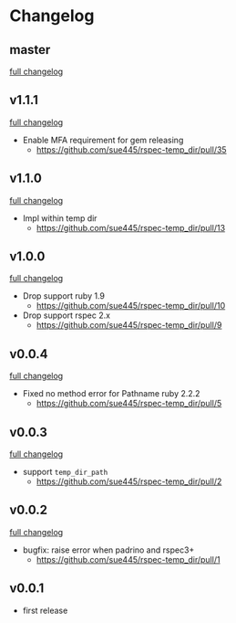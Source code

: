# Changelog
## master
[full changelog](http://github.com/sue445/rspec-temp_dir/compare/v1.1.1...master)

## v1.1.1
[full changelog](http://github.com/sue445/rspec-temp_dir/compare/v1.1.0...v1.1.1)

* Enable MFA requirement for gem releasing
  * https://github.com/sue445/rspec-temp_dir/pull/35

## v1.1.0
[full changelog](http://github.com/sue445/rspec-temp_dir/compare/v1.0.0...v1.1.0)

* Impl within temp dir
  * https://github.com/sue445/rspec-temp_dir/pull/13

## v1.0.0
[full changelog](http://github.com/sue445/rspec-temp_dir/compare/v0.0.4...v1.0.0)

* Drop support ruby 1.9
  * https://github.com/sue445/rspec-temp_dir/pull/10
* Drop support rspec 2.x
  * https://github.com/sue445/rspec-temp_dir/pull/9

## v0.0.4
[full changelog](http://github.com/sue445/rspec-temp_dir/compare/v0.0.3...v0.0.4)

* Fixed no method error for Pathname ruby 2.2.2
  * https://github.com/sue445/rspec-temp_dir/pull/5

## v0.0.3
[full changelog](http://github.com/sue445/rspec-temp_dir/compare/v0.0.2...v0.0.3)

* support `temp_dir_path`
  * https://github.com/sue445/rspec-temp_dir/pull/2

## v0.0.2
[full changelog](http://github.com/sue445/rspec-temp_dir/compare/v0.0.1...v0.0.2)

* bugfix: raise error when padrino and rspec3+
  * https://github.com/sue445/rspec-temp_dir/pull/1

## v0.0.1
* first release
